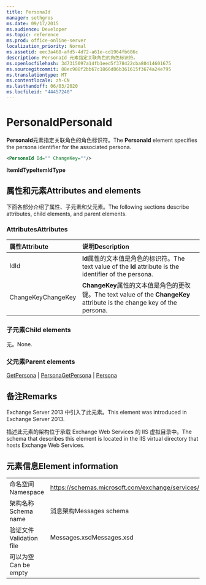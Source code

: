 ```yaml
---
title: PersonaId
manager: sethgros
ms.date: 09/17/2015
ms.audience: Developer
ms.topic: reference
ms.prod: office-online-server
localization_priority: Normal
ms.assetid: eec3a468-afd5-4d72-a61e-cd1964fb686c
description: PersonaId 元素指定关联角色的角色标识符。
ms.openlocfilehash: 3d7315097a14fb1eed5f378422cba80414601675
ms.sourcegitcommit: 88ec988f2bb67c1866d06b361615f3674a24e795
ms.translationtype: MT
ms.contentlocale: zh-CN
ms.lasthandoff: 06/03/2020
ms.locfileid: "44457240"
---
```

# <a name="personaid"></a><span data-ttu-id="98671-103">PersonaId</span><span class="sxs-lookup"><span data-stu-id="98671-103">PersonaId</span></span>

<span data-ttu-id="98671-104">**PersonaId**元素指定关联角色的角色标识符。</span><span class="sxs-lookup"><span data-stu-id="98671-104">The **PersonaId** element specifies the persona identifier for the associated persona.</span></span> 
  
```XML
<PersonaId Id="" ChangeKey=""/>
```

 <span data-ttu-id="98671-105">**ItemIdType**</span><span class="sxs-lookup"><span data-stu-id="98671-105">**ItemIdType**</span></span>
## <a name="attributes-and-elements"></a><span data-ttu-id="98671-106">属性和元素</span><span class="sxs-lookup"><span data-stu-id="98671-106">Attributes and elements</span></span>

<span data-ttu-id="98671-107">下面各部分介绍了属性、子元素和父元素。</span><span class="sxs-lookup"><span data-stu-id="98671-107">The following sections describe attributes, child elements, and parent elements.</span></span>
  
### <a name="attributes"></a><span data-ttu-id="98671-108">Attributes</span><span class="sxs-lookup"><span data-stu-id="98671-108">Attributes</span></span>

|<span data-ttu-id="98671-109">**属性**</span><span class="sxs-lookup"><span data-stu-id="98671-109">**Attribute**</span></span>|<span data-ttu-id="98671-110">**说明**</span><span class="sxs-lookup"><span data-stu-id="98671-110">**Description**</span></span>|
|:-----|:-----|
|<span data-ttu-id="98671-111">Id</span><span class="sxs-lookup"><span data-stu-id="98671-111">Id</span></span>  <br/> |<span data-ttu-id="98671-112">**Id**属性的文本值是角色的标识符。</span><span class="sxs-lookup"><span data-stu-id="98671-112">The text value of the **Id** attribute is the identifier of the persona.</span></span>  <br/> |
|<span data-ttu-id="98671-113">ChangeKey</span><span class="sxs-lookup"><span data-stu-id="98671-113">ChangeKey</span></span>  <br/> |<span data-ttu-id="98671-114">**ChangeKey**属性的文本值是角色的更改键。</span><span class="sxs-lookup"><span data-stu-id="98671-114">The text value of the **ChangeKey** attribute is the change key of the persona.</span></span>  <br/> |
   
### <a name="child-elements"></a><span data-ttu-id="98671-115">子元素</span><span class="sxs-lookup"><span data-stu-id="98671-115">Child elements</span></span>

<span data-ttu-id="98671-116">无。</span><span class="sxs-lookup"><span data-stu-id="98671-116">None.</span></span>
  
### <a name="parent-elements"></a><span data-ttu-id="98671-117">父元素</span><span class="sxs-lookup"><span data-stu-id="98671-117">Parent elements</span></span>

<span data-ttu-id="98671-118">[GetPersona](getpersona.md)  | [Persona](persona.md)</span><span class="sxs-lookup"><span data-stu-id="98671-118">[GetPersona](getpersona.md) | [Persona](persona.md)</span></span>
  
## <a name="remarks"></a><span data-ttu-id="98671-119">备注</span><span class="sxs-lookup"><span data-stu-id="98671-119">Remarks</span></span>

<span data-ttu-id="98671-120">Exchange Server 2013 中引入了此元素。</span><span class="sxs-lookup"><span data-stu-id="98671-120">This element was introduced in Exchange Server 2013.</span></span>
  
<span data-ttu-id="98671-121">描述此元素的架构位于承载 Exchange Web Services 的 IIS 虚拟目录中。</span><span class="sxs-lookup"><span data-stu-id="98671-121">The schema that describes this element is located in the IIS virtual directory that hosts Exchange Web Services.</span></span>
  
## <a name="element-information"></a><span data-ttu-id="98671-122">元素信息</span><span class="sxs-lookup"><span data-stu-id="98671-122">Element information</span></span>

|||
|:-----|:-----|
|<span data-ttu-id="98671-123">命名空间</span><span class="sxs-lookup"><span data-stu-id="98671-123">Namespace</span></span>  <br/> |https://schemas.microsoft.com/exchange/services/2006/messages  <br/> |
|<span data-ttu-id="98671-124">架构名称</span><span class="sxs-lookup"><span data-stu-id="98671-124">Schema name</span></span>  <br/> |<span data-ttu-id="98671-125">消息架构</span><span class="sxs-lookup"><span data-stu-id="98671-125">Messages schema</span></span>  <br/> |
|<span data-ttu-id="98671-126">验证文件</span><span class="sxs-lookup"><span data-stu-id="98671-126">Validation file</span></span>  <br/> |<span data-ttu-id="98671-127">Messages.xsd</span><span class="sxs-lookup"><span data-stu-id="98671-127">Messages.xsd</span></span>  <br/> |
|<span data-ttu-id="98671-128">可以为空</span><span class="sxs-lookup"><span data-stu-id="98671-128">Can be empty</span></span>  <br/> ||
   

